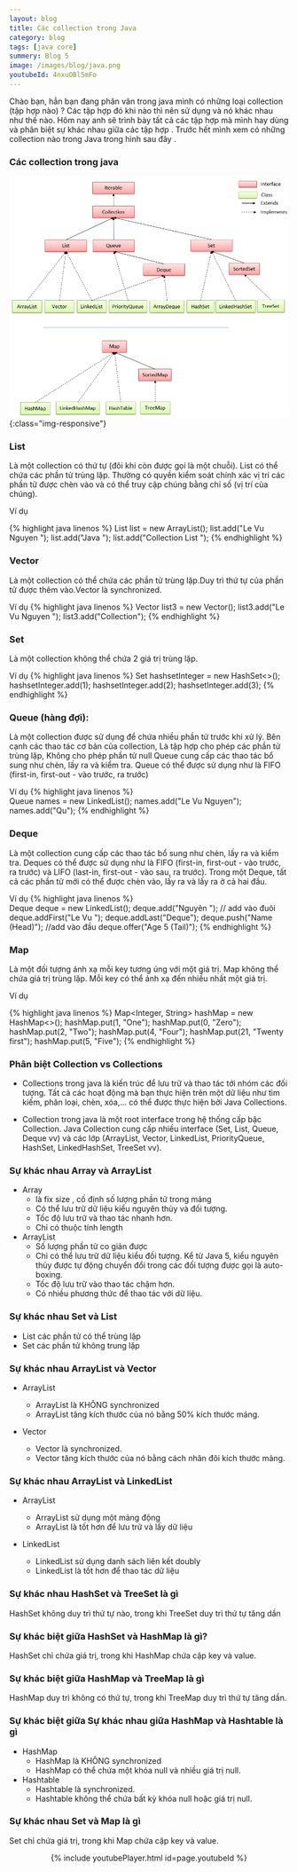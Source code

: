 ```yaml
---
layout: blog
title: Các collection trong Java 
category: blog
tags: [java core]
summery: Blog 5
image: /images/blog/java.png
youtubeId: 4nxuOBl5mFo
---
```


Chào bạn, hẳn bạn đang phân vân trong java mình có những loại collection (tập hợp nào) ? Các tập hợp đó khi nào thì nên sử dụng và nó khác nhau như thế nào.
Hôm nay anh sẽ trình bày tất cả các tập hợp mà mình hay dùng và phân biệt sự khác nhau giữa các tập hợp . 
Trước hết mình xem có những collection nào trong Java trong hình sau đây . 


### Các collection trong java
![Cấu trúc dự án](/images/post/collection/collection.png){:class="img-responsive"}

### List 
Là một collection có thứ tự (đôi khi còn được gọi là một chuỗi). 
List có thể chứa các phần tử trùng lặp. Thường có quyền kiểm soát chính xác vị trí các phần tử được chèn vào và có thể truy cập chúng bằng chỉ số (vị trí của chúng).

Ví dụ

{% highlight java linenos %}
List<String> list = new ArrayList<String>();
list.add("Le Vu Nguyen ");
list.add("Java ");
list.add("Collection List ");
{% endhighlight %}

### Vector 
Là một collection có thể chứa các phần tử trùng lặp.Duy trì thứ tự của phần tử được thêm vào.Vector là synchronized.

Ví dụ 
{% highlight java linenos %}
Vector<String> list3 = new Vector<String>();
        list3.add("Le Vu Nguyen ");
        list3.add("Collection");
{% endhighlight %}

### Set 
Là  một collection không thể chứa 2 giá trị trùng lặp.

Ví dụ
{% highlight java linenos %}
 Set<Integer> hashsetInteger = new HashSet<>();
    hashsetInteger.add(1);
    hashsetInteger.add(2);
    hashsetInteger.add(3);
{% endhighlight %}    
    
    
### Queue (hàng đợi): 
Là một collection được sử dụng để chứa nhiều phần tử trước khi xử lý. Bên cạnh các thao tác cơ bản của collection, Là tập hợp cho phép các phần tử trùng lặp, Không cho phép phần tử null
Queue cung cấp các thao tác bổ sung như chèn, lấy ra và kiểm tra. Queue có thể được sử dụng như là FIFO (first-in, first-out - vào trước, ra trước)

Ví dụ
 {% highlight java linenos %}   
    Queue<String> names = new LinkedList<String>();
    names.add("Le Vu Nguyen");
    names.add("Qu");
{% endhighlight %}  

### Deque 
Là một collection cung cấp các thao tác bổ sung như chèn, lấy ra và kiểm tra. Deques có thể được sử dụng như là FIFO (first-in, first-out - vào trước, ra trước) và LIFO (last-in, first-out - vào sau, ra trước). 
Trong một Deque, tất cả các phần tử mới có thể được chèn vào, lấy ra và lấy ra ở cả hai đầu.

Ví dụ
 {% highlight java linenos %}   
    Deque<String> deque = new LinkedList<String>(); 
        deque.add("Nguyên "); // add vào đuôi 
        deque.addFirst("Le Vu "); 
        deque.addLast("Deque"); 
        deque.push("Name   (Head)"); //add vào đầu 
        deque.offer("Age  5 (Tail)"); 
{% endhighlight %}

### Map
Là một đối tượng ánh xạ mỗi key tương úng với một giá trị. Map không thể chứa giá trị trùng lặp. Mỗi key có thể ánh xạ đến nhiều nhất một giá trị.

Ví dụ

{% highlight java linenos %} 
Map<Integer, String> hashMap = new HashMap<>();
    hashMap.put(1, "One");
    hashMap.put(0, "Zero");
    hashMap.put(2, "Two");
    hashMap.put(4, "Four");
    hashMap.put(21, "Twenty first");
    hashMap.put(5, "Five");
{% endhighlight %}


### Phân biệt Collection vs Collections

+ Collections trong java là kiến trúc để lưu trữ và thao tác tới nhóm các đối tượng. Tất cả các hoạt động mà bạn thực hiện trên một dữ liệu như tìm kiếm, phân loại, chèn, xóa,... có thể được thực hiện bởi Java Collections.

+ Collection trong java là một root interface trong hệ thống cấp bậc Collection. Java Collection cung cấp nhiều interface (Set, List, Queue, Deque vv) và các lớp (ArrayList, Vector, LinkedList, PriorityQueue, HashSet, LinkedHashSet, TreeSet vv).

### Sự khác nhau  Array và ArrayList
* Array 
    * là fix size , cố định số lượng phần tử trong mảng
    * Có thể lưu trữ dữ liệu kiểu nguyên thủy và đối tượng.
    * Tốc độ lưu trữ và thao tác nhanh hơn.
    * Chỉ có thuộc tính length
* ArrayList 
    * Số lượng phần tử co giản được 
    * Chỉ có thể lưu trữ dữ liệu kiểu đối tượng. Kể từ Java 5, kiểu nguyên thủy được tự động chuyển đổi trong các đối tượng được gọi là auto-boxing.
    * Tốc độ lưu trữ vào thao tác chậm hơn.
    * Có nhiều phương thức để thao tác với dữ liệu.


### Sự khác nhau Set và List
* List các phần tử có thể trùng lặp
* Set các phần tử không trung lặp

### Sự khác nhau  ArrayList và Vector
* ArrayList
    * ArrayList là KHÔNG synchronized
    * ArrayList tăng kích thước của nó bằng 50% kích thước mảng.

* Vector 
    * Vector là synchronized.
    * Vector tăng kích thước của nó bằng cách nhân đôi kích thước mảng.
    
### Sự khác nhau ArrayList và LinkedList 
* ArrayList
    * ArrayList sử dụng một mảng động
    * ArrayList là tốt hơn để lưu trữ và lấy dữ liệu
    
* LinkedList 
    * LinkedList sử dụng danh sách liên kết doubly
    * LinkedList là tốt hơn để thao tác dữ liệu
    
### Sự khác nhau HashSet và TreeSet là gì
HashSet không duy trì thứ tự nào, trong khi TreeSet duy trì thứ tự tăng dần

### Sự khác biệt giữa HashSet và HashMap là gì?
HashSet chỉ chứa giá trị, trong khi HashMap chứa cặp key và value.

### Sự khác biệt giữa HashMap và TreeMap là gì
HashMap duy trì không có thứ tự, trong khi TreeMap duy trì thứ tự tăng dần.

### Sự khác biệt giữa Sự khác nhau giữa HashMap và Hashtable là gì
* HashMap
    * HashMap là KHÔNG synchronized
    * HashMap có thể chứa một khóa null và nhiều giá trị null.
* Hashtable
    * Hashtable là synchronized.
    * Hashtable không thể chứa bất kỳ khóa null hoặc giá trị null.

    
### Sự khác nhau Set và Map  là gì
Set chỉ chứa giá trị, trong khi Map chứa cặp key và value.

<p align="center">
{% include youtubePlayer.html id=page.youtubeId %}
<p>